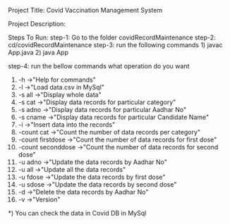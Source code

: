 Project Title: Covid Vaccination Management System

Project Description:


Steps To Run:
step-1: Go to the folder covidRecordMaintenance
step-2: cd/covidRecordMaintenance
step-3: run the following commands
        1) javac App.java
        2) java App

step-4: run the bellow commands what operation do you want

1) -h                       ->"Help for commands"
2) -l                       ->"Load data.csv in MySql"
3) -s all                   ->"Display whole data"
4) -s cat                   ->"Display data records for particular category"
5) -s adno                  ->"Display data records for particular Aadhar No"
6) -s cname                 ->"Display data records for particular Candidate Name"
7) -i                       ->"Insert data into the records"
8) -count cat               ->"Count the number of data records per category"
9) -count firstdose         ->"Count the number of data records for first dose"
10) -count seconddose       ->"Count the number of data records for second dose"
11) -u adno                 ->"Update the data records by Aadhar No"
12) -u all                  ->"Update all the data records"
13) -u fdose                ->"Update the data records by first dose"
14) -u sdose                ->"Update the data records by second dose"
15) -d                      ->"Delete the data records by Aadhar No"
16) -v                      ->"Version"

*) You can check the data in Covid DB in MySql
